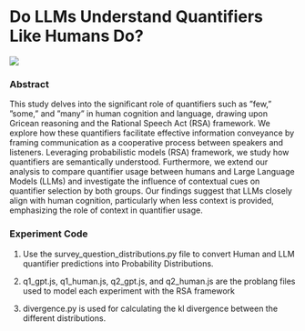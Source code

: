 # Do LLMs Understand Quantifiers Like Humans Do?
<a href='https://essamsleiman.com/images/CoCoSci_Final_proj.pdf'><img src='https://img.shields.io/badge/Paper-PDF-red'></a>


### Abstract

This study delves into the significant role of quantifiers such as
”few,” ”some,” and ”many” in human cognition and language,
drawing upon Gricean reasoning and the Rational Speech Act
(RSA) framework. We explore how these quantifiers facilitate effective information conveyance by framing communication as a cooperative process between speakers and listeners.
Leveraging probabilistic models (RSA) framework, we study
how quantifiers are semantically understood. Furthermore, we
extend our analysis to compare quantifier usage between humans and Large Language Models (LLMs) and investigate the
influence of contextual cues on quantifier selection by both
groups. Our findings suggest that LLMs closely align with
human cognition, particularly when less context is provided,
emphasizing the role of context in quantifier usage.


### Experiment Code


1. Use the survey_question_distributions.py file to convert Human and LLM quantifier predictions into Probability Distributions.

2. q1_gpt.js, q1_human.js, q2_gpt.js, and q2_human.js are the problang files used to model each experiment with the RSA framework

3. divergence.py is used for calculating the kl divergence between the different distributions.
